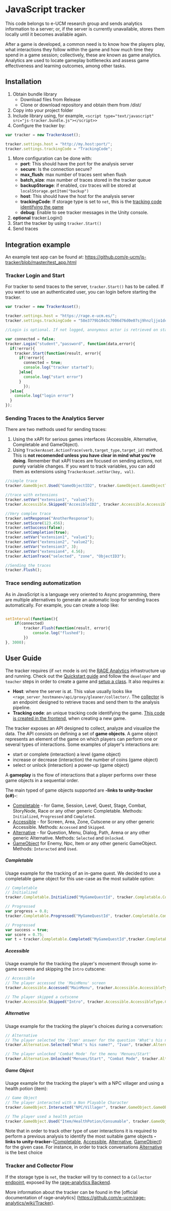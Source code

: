 # JavaScript tracker

This code belongs to e-UCM research group and sends analytics information to a server; or, if the server is currently unavailable, stores them locally until it becomes available again.

After a game is developed, a common need is to know how the players play, what interactions they follow within the game and how much time they spend in a game session; collectively, these are known as game analytics. Analytics are used to locate gameplay bottlenecks and assess  game effectiveness and learning outcomes, among other tasks.

## Installation
1. Obtain bundle library
    * Download files from Release
    * Clone or download repository and obtain them from /dist/
1. Copy into your project folder
1. Include library using, for example, `<script type="text/javascript" src="js-tracker.bundle.js"></script>>`
1. Configure the tracker by:
```js
var tracker = new TrackerAsset();

tracker.settings.host = "http://my.host:port/";
tracker.settings.trackingCode = "TrackingCode";
```
1. More configuration can be done with:
    * **port**: This should have the port for the analysis server
    * **secure**: Is the connection secure?
    * **max_flush**: max number of traces sent when flush
    * **batch_size**: max number of traces stored in the tracker queue
    * **backupStorage**: if enabled, csv traces will be stored at `localStorage.getItem("backup")`
    * **host**: This should have the host for the analysis server
    * **trackingCode**: If storage type is set to `net`, this is the [tracking code identifying the game](https://github.com/e-ucm/rage-analytics/wiki/Tracking-code)
    * **debug**: Enable to see tracker messages in the Unity console.
1. **optional** tracker.Login()
1. Start the tracker by using `tracker.Start()`
1. Send traces

## Integration example

An example test app can be found at: https://github.com/e-ucm/js-tracker/blob/master/test_app.html

### Tracker Login and Start

For tracker to send traces to the server, `tracker.Start()` has to be called. If you want to use an authenticated user, you can login before starting the tracker.

```js
var tracker = new TrackerAsset();

tracker.settings.host = "https://rage.e-ucm.es/";
tracker.settings.trackingCode = "58e3779b1043c7006d76d0e07sj9hnzljjo1dcxr";

//Login is optional. If not logged, anonymous actor is retrieved on start

var connected = false;
tracker.Login("student","password", function(data,error){
  if(!error){
    tracker.Start(function(result, error){
      if(!error){
      	connected = true;
        console.log("tracker started");
      }else{
        console.log("start error")
      }
		});
  }else{
    console.log("login error")
  }
});
```
### Sending Traces to the Analytics Server

There are two methods used for sending traces:
1. Using the xAPI for serious games interfaces (Accessible, Alternative, Completable and GameObject).
1. Using `TrackerAsset.ActionTrace(verb,target_type,target_id)` method. This is **not recomended unless you have clear in mind what you're doing**. Remember that xAPI traces are focused on sending actions, not purely variable changes. If you want to track variables, you can add them as extensions using `TrackerAsset.setVar(key, val)`.

```js
//simple trace
tracker.GameObject.Used("GameObjectID2", tracker.GameObject.GameObjectType.Item);

//trace with extensions
tracker.setVar("extension1", "value1");
tracker.Accessible.Skipped("AccesibleID2", tracker.Accessible.AccessibleType.Screen);

//Very complex trace
tracker.setResponse("AnotherResponse");
tracker.setScore(123.456);
tracker.setSuccess(false);
tracker.setCompletion(true);
tracker.setVar("extension1", "value1");
tracker.setVar("extension2", "value2");
tracker.setVar("extension3", 3);
tracker.setVar("extension4", 4.56);
tracker.ActionTrace("selected", "zone", "ObjectID3");

//Sending the traces
tracker.Flush();
```
### Trace sending automatization

As in JavaScript is a language very oriented to Async programming, there are multiple alternatives to generate an automatic loop for sending traces automatically. For example, you can create a loop like:
```js

setInterval(function(){
	if(connected)
		tracker.Flush(function(result, error){
			console.log("flushed");
		})
}, 3000);
```

## User Guide

The tracker requires (if `net` mode is on) the [RAGE Analytics](https://github.com/e-ucm/rage-analytics) infrastructure up and running. Check out the [Quickstart guide](https://github.com/e-ucm/rage-analytics/wiki/Quickstart) and follow the `developer` and `teacher` steps in order to create a game and [setup a class](https://github.com/e-ucm/rage-analytics/wiki/Set-up-a-class). It also requires a:

* **Host**: where the server is at. This value usually looks like `<rage_server_hostmane>/api/proxy/gleaner/collector/`. The [collector](https://github.com/e-ucm/rage-analytics/wiki/Back-end-collector) is an endpoint designed to retrieve traces and send them to the analysis pipeline.
* **Tracking code**: an unique tracking code identifying the game. [This code is created in the frontend](https://github.com/e-ucm/rage-analytics/wiki/Tracking-code), when creating a new game.


The tracker exposes an API designed to collect, analyze and visualize the data. The  API consists on defining a set of **game objects**. A game object represents an element of the game on which players can perform one or several types of interactions. Some examples of player's interactions are:

* start or complete (interaction) a level (game object)
* increase or decrease (interaction) the number of coins (game object)
* select or unlock (interaction) a power-up (game object)

A **gameplay** is the flow of interactions that a player performs over these game objects in a sequential order.

The main typed of game objects supported are **-links to unity-tracker (c#)-**:

* [Completable](https://github.com/e-ucm/unity-tracker/blob/master/Tracker/Format/CompletableTracker.cs) - for Game, Session, Level, Quest, Stage, Combat, StoryNode, Race or any other generic Completable. Methods: `Initialized`, `Progressed` and `Completed`.
* [Accessible](https://github.com/e-ucm/unity-tracker/blob/master/Tracker/Format/AccessibleTracker.cs) - for Screen, Area, Zone, Cutscene or any other generic Accessible. Methods: `Accessed` and `Skipped`.
* [Alternative](https://github.com/e-ucm/unity-tracker/blob/master/Tracker/Format/AlternativeTracker.cs) - for Question, Menu, Dialog, Path, Arena or any other generic Alternative. Methods: `Selected` and `Unlocked`.
* [GameObject](https://github.com/e-ucm/unity-tracker/blob/master/Tracker/Format/GameObjectTracker.cs) for Enemy, Npc, Item or any other generic GameObject. Methods: `Interacted` and `Used`.

##### Completable

Usage example for the tracking of an in-game quest. We decided to use a completable game object for this use-case as the most suitable option:

```js
// Completable
// Initialized
tracker.Completable.Initialized("MyGameQuestId", tracker.Completable.CompletableType.Quest);

// Progressed
var progress = 0.8;
tracker.Completable.Progressed("MyGameQuestId", tracker.Completable.CompletableType.Quest, progress);

// Progressed
var success = true;
var score = 0.75;
var t = tracker.Completable.Completed("MyGameQuestId",tracker.Completable.CompletableType.Quest, success,score);
```

##### Accessible

Usage example for the tracking the player's movement through some in-game screens and skipping the `Intro` cutscene:

```js
// Accessible
// The player accessed the 'MainMenu' screen
tracker.Accessible.Accessed("MainMenu", tracker.Accessible.AccessibleType.Screen);

// The player skipped a cutscene
tracker.Accessible.Skipped("Intro", tracker.Accessible.AccessibleType.Cutscene);
```

##### Alternative

Usage example for the tracking the player's choices during a conversation:

```js
// Alternative
// The player selected the 'Ivan' answer for the question 'What's his name?'
tracker.Alternative.Selected("What's his name?", "Ivan", tracker.Alternative.AlternativeType.Question);

// The player unlocked 'Combat Mode' for the menu 'Menues/Start'
tracker.Alternative.Unlocked("Menues/Start", "Combat Mode", tracker.Alternative.AlternativeType.Menu);
```

##### Game Object

Usage example for the tracking the player's with a NPC villager and using a health potion (item):

```js
// Game Object
// The player interacted with a Non Playable Character
tracker.GameObject.Interacted("NPC/Villager", tracker.GameObject.GameObjectType.Npc);

// The player used a health potion
tracker.GameObject.Used("Item/HealthPotion/Consumable", tracker.GameObject.GameObjectType.Item);
```

Note that in order to track other type of user interactions it is required to perform a previous analysis to identify the most suitable game objects **-links to unity-tracker-**([Completable](https://github.com/e-ucm/unity-tracker/blob/master/Assets/Format/CompletableTracker.cs), [Accessible](https://github.com/e-ucm/unity-tracker/blob/master/Assets/Format/AccessibleTracker.cs), [Alternative](https://github.com/e-ucm/unity-tracker/blob/master/Assets/Format/AlternativeTracker.cs), [GameObject](https://github.com/e-ucm/unity-tracker/blob/master/Assets/Format/GameObjectTracker.cs)) for the given case. For instance, in order to track conversations [Alternative](https://github.com/e-ucm/unity-tracker/blob/master/Assets/Format/AlternativeTracker.cs) is the best choice

### Tracker and Collector Flow
If the storage type is `net`, the tracker will try to connect to a `Collector` [endpoint](https://github.com/e-ucm/rage-analytics/wiki/Back-end-collector), exposed by the [rage-analytics Backend](https://github.com/e-ucm/rage-analytics-backend). 

More information about the tracker can be found in the [official documentation of rage-analytics] (https://github.com/e-ucm/rage-analytics/wiki/Tracker).
